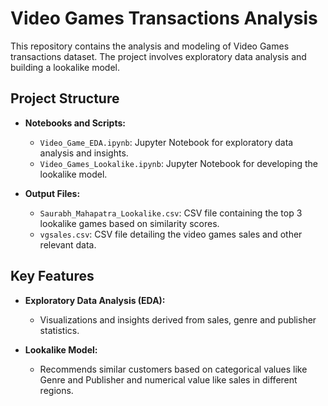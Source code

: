 # Video Games Transactions Analysis

This repository contains the analysis and modeling of Video Games transactions dataset. The project involves exploratory data analysis and building a lookalike model.

## Project Structure

- **Notebooks and Scripts:**
  - `Video_Game_EDA.ipynb`: Jupyter Notebook for exploratory data analysis and insights.
  - `Video_Games_Lookalike.ipynb`: Jupyter Notebook for developing the lookalike model.

- **Output Files:**
  - `Saurabh_Mahapatra_Lookalike.csv`: CSV file containing the top 3 lookalike games based on similarity scores.
  - `vgsales.csv`: CSV file detailing the video games sales and other relevant data.

## Key Features

- **Exploratory Data Analysis (EDA):**
  - Visualizations and insights derived from sales, genre and publisher statistics.

- **Lookalike Model:**
  - Recommends similar customers based on categorical values like Genre and Publisher and numerical value like sales in different regions.
